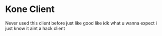 # Kone Client
Never used this client before just like good like idk what u wanna expect
i just know it aint a hack client